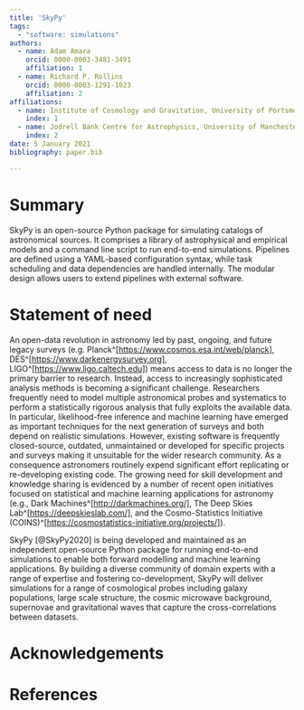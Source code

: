 ```yaml
---
title: 'SkyPy'
tags:
  - "software: simulations"
authors:
  - name: Adam Amara
    orcid: 0000-0003-3481-3491
    affiliation: 1
  - name: Richard P. Rollins
    orcid: 0000-0003-1291-1023
    affiliation: 2
affiliations:
  - name: Institute of Cosmology and Gravitation, University of Portsmouth, Portsmouth, P01 3FX UK
    index: 1
  - name: Jodrell Bank Centre for Astrophysics, University of Manchester, Manchester, M13 9PL UK
    index: 2
date: 5 January 2021
bibliography: paper.bib

---
```


# Summary

SkyPy is an open-source Python package for simulating catalogs of astronomical sources. It comprises a library of astrophysical and empirical models and a command line script to run end-to-end simulations. Pipelines are defined using a YAML-based configuration syntax, while task scheduling and data dependencies are handled internally. The modular design allows users to extend pipelines with external software.



# Statement of need

An open-data revolution in astronomy led by past, ongoing, and future legacy surveys (e.g. Planck^[https://www.cosmos.esa.int/web/planck], DES^[https://www.darkenergysurvey.org], LIGO^[https://www.ligo.caltech.edu]) means access to data is no longer the primary barrier to research. Instead, access to increasingly sophisticated analysis methods is becoming a significant challenge. Researchers frequently need to model multiple astronomical probes and systematics to perform a statistically rigorous analysis that fully exploits the available data. In particular, likelihood-free inference and machine learning have emerged as important techniques for the next generation of surveys and both depend on realistic simulations. However, existing software is frequently closed-source, outdated, unmaintained or developed for specific projects and surveys making it unsuitable for the wider research community. As a consequence astronomers routinely expend significant effort replicating or re-developing existing code. The growing need for skill development and knowledge sharing is evidenced by a number of recent open initiatives focused on statistical and machine learning applications for astronomy  (e.g., Dark Machines^[http://darkmachines.org/], The Deep Skies Lab^[https://deepskieslab.com/], and the Cosmo-Statistics Initiative (COINS)^[https://cosmostatistics-initiative.org/projects/]).

SkyPy [@SkyPy2020] is being developed and maintained as an independent open-source Python package for running end-to-end simulations to enable both forward modelling and machine learning applications. By building a diverse community of domain experts with a range of expertise and fostering co-development, SkyPy will deliver simulations for a range of cosmological probes including galaxy populations, large scale structure, the cosmic microwave background, supernovae and gravitational waves that capture the cross-correlations between datasets.



# Acknowledgements



# References
